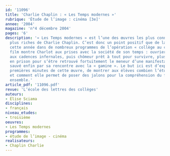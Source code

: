 ```yaml
---
id: '11096'
title: 'Charlie Chaplin : « Les Temps modernes »'
rubrique: 'Étude de l’image : cinéma [3e]'
annee: '2004'
magazine: 'n°4 décembre 2004'
pages: '6'
description: '« Les Temps modernes » est l’une des œuvres les plus connues et les
  plus riches de Charlie Chaplin. C’est donc un point positif que de la voir inscrite
  cette année dans de nombreux programmes de l’opération « collège au cinéma ». Le
  film montre Charlot aux prises avec la société de son temps : ouvrier d’usine soumis
  aux cadences infernales, puis chômeur prêt à tout pour survivre, plus tard jeté
  en prison pour s’être retrouvé fortuitement le meneur d’une manifestation de chômeurs,
  sauvé enfin par sa rencontre avec la « gamine ». Le but ici est d’explorer les toutes
  premières minutes de cette œuvre, de montrer aux élèves combien l’étude en est féconde,
  et comment elle permet de poser des jalons pour la compréhension du film dans son
  ensemble.'
article_pdf: '11096.pdf'
revue: 'L’école des lettres des collèges'
auteurs:
- Élise Sciama
disciplines:
- français
niveau_etudes:
- troisième
oeuvres:
- Les Temps modernes
programmes:
- étude de l’image - cinéma
realisateurs:
- Chaplin Charlie
---
```


